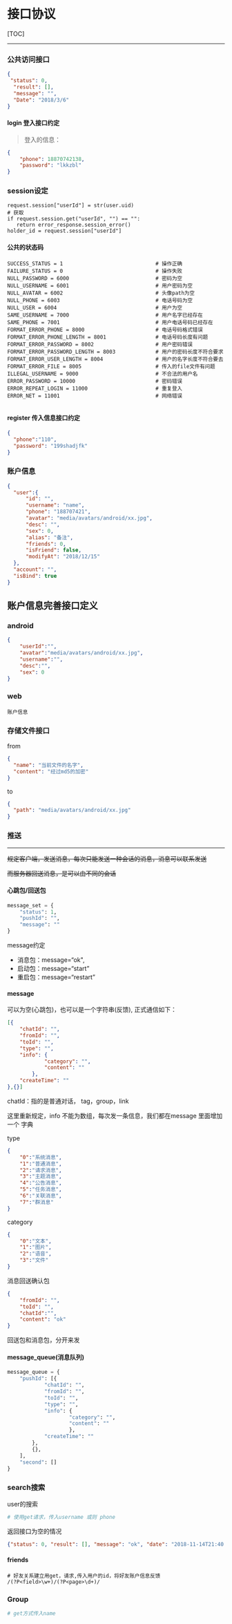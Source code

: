 # 接口协议

[TOC]





------

### 公共访问接口

```json
{
 "status": 0,
  "result": [],
  "message": "",
  "Date": "2018/3/6"
}
```

#### login 登入接口约定

> 登入的信息：

```json
{
    "phone": 18870742138,
    "password": "lkkzbl"
}
```

### session设定

```
request.session["userId"] = str(user.uid)
# 获取
if request.session.get("userId", "") == "":
   return error_response.session_error()
holder_id = request.session["userId"]
```



#### 公共的状态码

```
SUCCESS_STATUS = 1								# 操作正确
FAILURE_STATUS = 0								# 操作失败
NULL_PASSWORD = 6000							# 密码为空
NULL_USERNAME = 6001							# 用户密码为空
NULL_AVATAR = 6002								# 头像path为空
NULL_PHONE = 6003								# 电话号码为空
NULL_USER = 6004								# 用户为空
SAME_USERNAME = 7000							# 用户名字已经存在
SAME_PHONE = 7001								# 用户电话号码已经存在
FORMAT_ERROR_PHONE = 8000						# 电话号码格式错误
FORMAT_ERROR_PHONE_LENGTH = 8001				# 电话号码长度有问题
FORMAT_ERROR_PASSWORD = 8002					# 用户密码错误
FORMAT_ERROR_PASSWORD_LENGTH = 8003				# 用户的密码长度不符合要求
FORMAT_ERROR_USER_LENGTH = 8004					# 用户的名字长度不符合要去
FORMAT_ERROR_FILE = 8005						# 传入的file文件有问题
ILLEGAL_USERNAME = 9000							# 不合法的用户名
ERROR_PASSWORD = 10000							# 密码错误
ERROR_REPEAT_LOGIN = 11000						# 重复登入
ERROR_NET = 11001								# 网络错误


```



#### register 传入信息接口约定

```json
{
  "phone":"110",
  "password": "199shadjfk"
}
```

### 账户信息

```json
{
  "user":{
      "id": "",
      "username": "name",
      "phone": "188707421",
      "avatar": "media/avatars/android/xx.jpg",
      "desc": "",
      "sex": 0,
      "alias": "备注",
      "friends": 0,
      "isFriend": false,
      "modifyAt": "2018/12/15"
  },
  "account": "",
  "isBind": true
}

```



## 账户信息完善接口定义

### android

```json
{
    "userId":"",
    "avatar":"media/avatars/android/xx.jpg",
    "username":"",
    "desc":"",
    "sex": 0
}
```

### web

```
账户信息
```



### 存储文件接口

from

```json
{
  "name": "当前文件的名字",
  "content": "经过md5的加密"
}
```

to

```json
{
  "path": "media/avatars/android/xx.jpg"
}
```



### 推送

----

~~规定客户端，发送消息，每次只能发送一种会话的消息，消息可以联系发送~~

~~而服务器回送消息，是可以由不同的会话~~



#### 心跳包/回送包

```python
message_set = {
    "status": 1,
    "pushId": "",
    "message": ""
}
```

 message约定

- 消息包：message=“ok", 
- 启动包：message=“start”
- 重启包：message=“restart”

#### message

可以为空(心跳包)，也可以是一个字符串(反馈),  正式通信如下：

```json
[{
	"chatId": "",
	"fromId": "",
	"toId": "",
	"type": "",
	"info": {
			"category": "",
			"content": ""
		},
	"createTime": ""
},{}]
```

chatId：指的是普通对话， tag，group，link

这里重新规定，info 不能为数组，每次发一条信息，我们都在message 里面增加一个 字典

type

```json
{ 
	"0":"系统消息",
	"1":"普通消息",
	"2":"请求消息",
	"3":"主题消息",
	"4":"公告消息",
	"5":"任务消息",
	"6":"关联消息",
    "7":"群消息"
}
```

category

```json
{
	"0":"文本",
	"1":"图片",
	"2":"语音",
	"3":"文件"
}
```



消息回送确认包

```json
{
	"fromId": "",
	"toId": "",
    "chatId":"",
    "content": "ok"
}
```

回送包和消息包，分开来发

#### message_queue(消息队列)

```python
message_queue = {
	"pushId": [{
			"chatId": "",
			"fromId": "",
			"toId": "",
			"type": "",
			"info": {
					"category": "",
					"content": ""
					},
			"createTime": ""
		},
		{},
	],
	"second": []
}
```



### search搜索

user的搜索

```python 
# 使用get请求，传入username 或则 phone
```

返回接口为空的情况

```json
{"status": 0, "result": [], "message": "ok", "date": "2018-11-14T21:40:56"}
```



#### friends

```
# 好友关系建立用get，请求,传入用户的id，将好友账户信息反馈
/(?P<field>\w+)/(?P<page>\d+)/
```



### Group

```python
# get方式传入name
```

